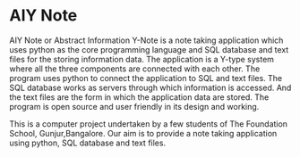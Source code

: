 # AIY Note
AIY Note or Abstract Information Y-Note is a note taking application which uses python as the core programming language and SQL database and text files for the storing information data.
The application is a Y-type system where all the three components are connected with each other.
The program uses python to connect the application to SQL and text files.
The SQL database works as servers through which information is accessed.
And the text files are the form in which the application data are stored.
The program is open source and user friendly in its design and working.

This is a computer project undertaken by a few students of The Foundation School, Gunjur,Bangalore.
Our aim is to provide a note taking application using python, SQL database and text files.
